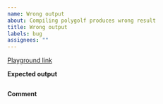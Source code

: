 ```yaml
---
name: Wrong output
about: Compiling polygolf produces wrong result
title: Wrong output
labels: bug
assignees: ""
---
```


[Playground link](https://polygolf-lang.github.io/?source=print%20%22Hello%2C%20world%22%3B&language=Python&objective=bytes&getAllVariants=false)

**Expected output**

```

```

**Comment**
